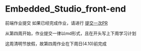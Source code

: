 # Embedded_Studio_front-end
前端作业提交
如果已经完成作业，请进行 [提交一次PR](https://github.com/jxx-sixhh/Embedded_Studio_front-end/blob/master/20220317-%E6%8F%90%E4%BA%A4%E4%B8%80%E6%AC%A1PR.md)

从第四周开始，作业提交一律以md形式，且在开头写上下周学习计划

这周清明节放假，故第四周作业在下周日(4.10)前完成

